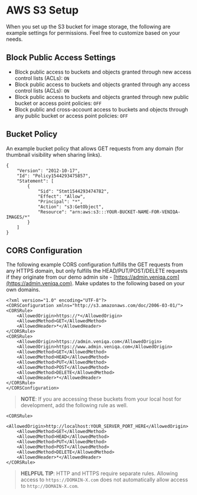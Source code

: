 # AWS S3 Setup

When you set up the S3 bucket for image storage, the following are example settings for permissions. Feel free to customize based on your  needs.

## Block Public Access Settings

* Block public access to buckets and objects granted through new access control lists (ACLs): `ON`
* Block public access to buckets and objects granted through any access control lists (ACLs): `ON`
* Block public access to buckets and objects granted through new public bucket or access point policies: `OFF`
* Block public and cross-account access to buckets and objects through any public bucket or access point policies: `OFF`

## Bucket Policy
An example bucket policy that allows GET requests from any domain (for thumbnail visibility when sharing links).

```
{
    "Version": "2012-10-17",
    "Id": "Policy1544293475857",
    "Statement": [
        {
            "Sid": "Stmt1544293474782",
            "Effect": "Allow",
            "Principal": "*",
            "Action": "s3:GetObject",
            "Resource": "arn:aws:s3:::YOUR-BUCKET-NAME-FOR-VENIQA-IMAGES/*"
        }
    ]
}
```

## CORS Configuration

The following example CORS configuration fulfills the GET requests from any HTTPS domain, but only fulfills the HEAD/PUT/POST/DELETE requests if they originate from our demo admin site - [https://admin.veniqa.com](https://admin.veniqa.com). Make updates to the following based on your own domains.

```
<?xml version="1.0" encoding="UTF-8"?>
<CORSConfiguration xmlns="http://s3.amazonaws.com/doc/2006-03-01/">
<CORSRule>
    <AllowedOrigin>https://*</AllowedOrigin>
    <AllowedMethod>GET</AllowedMethod>
    <AllowedHeader>*</AllowedHeader>
</CORSRule>
<CORSRule>
    <AllowedOrigin>https://admin.veniqa.com</AllowedOrigin>
    <AllowedOrigin>https://www.admin.veniqa.com</AllowedOrigin>
    <AllowedMethod>GET</AllowedMethod>
    <AllowedMethod>HEAD</AllowedMethod>
    <AllowedMethod>PUT</AllowedMethod>
    <AllowedMethod>POST</AllowedMethod>
    <AllowedMethod>DELETE</AllowedMethod>
    <AllowedHeader>*</AllowedHeader>
</CORSRule>
</CORSConfiguration>

```

> **NOTE**: If you are accessing these buckets from your local host for development, add the following rule as well.

```
<CORSRule>
    <AllowedOrigin>http://localhost:YOUR_SERVER_PORT_HERE</AllowedOrigin>
    <AllowedMethod>GET</AllowedMethod>
    <AllowedMethod>HEAD</AllowedMethod>
    <AllowedMethod>PUT</AllowedMethod>
    <AllowedMethod>POST</AllowedMethod>
    <AllowedMethod>DELETE</AllowedMethod>
    <AllowedHeader>*</AllowedHeader>
</CORSRule>
```

> **HELPFUL TIP**: HTTP and HTTPS require separate rules. Allowing access to `https://DOMAIN-X.com` does not automatically allow access to `http://DOMAIN-X.com`.